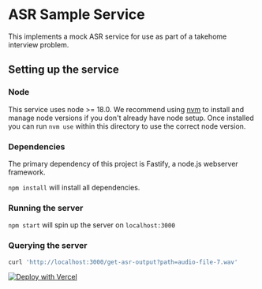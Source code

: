 # ASR Sample Service

This implements a mock ASR service for use as part of a takehome interview problem.

## Setting up the service

### Node

This service uses node >= 18.0. We recommend using [nvm](https://github.com/nvm-sh/nvm) to install and manage node versions if you don't already have node setup. Once installed you can run `nvm use` within this directory to use the correct node version.

### Dependencies

The primary dependency of this project is Fastify, a node.js webserver framework.

`npm install` will install all dependencies.

### Running the server

`npm start` will spin up the server on `localhost:3000`

### Querying the server

```sh
curl 'http://localhost:3000/get-asr-output?path=audio-file-7.wav'
```


[![Deploy with Vercel](https://vercel.com/button)](https://vercel.com/new/clone?repository-url=https://github.com/vercel/examples/tree/main/starter/fastify&project-name=fastify&repository-name=fastify)
